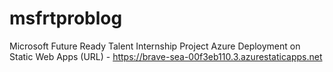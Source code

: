 # msfrtproblog
Microsoft Future Ready Talent Internship Project 
Azure Deployment on Static Web Apps (URL) - https://brave-sea-00f3eb110.3.azurestaticapps.net 
